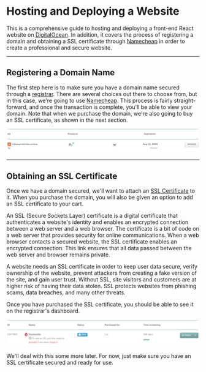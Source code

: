 # Hosting and Deploying a Website #

This is a comprehensive guide to hosting and deploying a front-end React website on [DigitalOcean](https://digitalocean.com). In addition, it covers the process of registering a domain and obtaining a SSL certificate through [Namecheap](https://namecheap.com) in order to create a professional and secure website.

---

## Registering a Domain Name ##

The first step here is to make sure you have a domain name secured through a [registrar](https://www.namecheap.com/guru-guides/registries-registrars-and-registrants-what-is-the-difference-dp/). There are several choices out there to choose from, but in this case, we're going to use [Namecheap](https://namecheap.com). This process is fairly straight-forward, and once the transaction is complete, you'll be able to view your domain. Note that when we purchase the domain, we're also going to buy an SSL certificate, as shown in the next section. 

![Domain Registration](./images/deploy-img-domain-registration.png)

---

## Obtaining an SSL Certificate ##

Once we have a domain secured, we'll want to attach an [SSL Certificate](https://www.namecheap.com/security/what-is-ssl-secure-socket-layer-definition/) to it. When you purchase the domain, you will also be given an option to add an SSL certificate to your cart.

An SSL (Secure Sockets Layer) certificate is a digital certificate that authenticates a website's identity and enables an encrypted connection between a web server and a web browser. The certificate is a bit of code on a web server that provides security for online communications. When a web browser contacts a secured website, the SSL certificate enables an encrypted connection. This link ensures that all data passed between the web server and browser remains private.

A website needs an SSL certificate in order to keep user data secure, verify ownership of the website, prevent attackers from creating a fake version of the site, and gain user trust. Without SSL, site visitors and customers are at higher risk of having their data stolen. SSL protects websites from phishing scams, data breaches, and many other threats.

Once you have purchased the SSL certificate, you should be able to see it on the registrar's dashboard.

![SSL Certificate](./images/deploy-img-ssl-certificate-purchase.png)

We'll deal with this some more later. For now, just make sure you have an SSL certificate secured and ready for use.